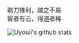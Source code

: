 剃刀锋利，越之不易</br>
智者有云，得道者稀

![Uyouii's github stats](https://github-readme-stats.vercel.app/api?username=Uyouii&show_icons=true&hide_border=true&theme=tokyonight) 
